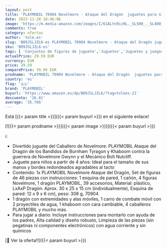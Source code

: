 ```yaml
---
layout: post
title: 'PLAYMOBIL 70904 Novelmore - Ataque del Dragón  juguetes para niños a partir de 4 años'
date: 2022-11-20 18:46:06
image: 'https://m.media-amazon.com/images/I/61ALtn9iz0L._SL500_._SL400_.jpg'
comments: true
category: ofertas
author: 'tole.es'
slug: 'B09JSLJZL6-es PLAYMOBIL 70904 Novelmore - Ataque del Dragón juguetes...'
sku: 'B09JSLJZL6-es'
tags: [ 'Conjuntos de figuras de juguete','Juguetes','Juguetes y juegos','Muñecos y figuras','playmobil','🇪🇸', ]
actualPrice: 29.59 EUR
currency: EUR
price: 29.59
comparePrice: 39.99 EUR
prodname: 'PLAYMOBIL 70904 Novelmore - Ataque del Dragón  juguetes para niños a partir de 4 años'
country: 'es'
flag: '🇪🇸'
brand: 'PLAYMOBIL'
buyurl: 'https://www.amazon.es/dp/B09JSLJZL6/?tag=tolees-21'
descuento: '26.01'
average: '35.766'
---
```


Está [{{< param title >}}]({{< param buyurl >}}) en el siguiente enlace!

[![{{< param prodname >}}]({{< param image >}})]({{< param buyurl >}})

ℹ️:

- Divertido juguete del Caballero de Novelmore: PLAYMOBIL Ataque del Dragón de los Bandidos de Burnham Tyragon y Khaboom contra la guerrera de Novelmore Gwynn y el Mecánico Bolt Nutcliff.
- Juguete para niños a partir de 4 años: Ideal para el tamaño de sus manos y bordes redondeados agradables al tacto
- Contenido: 1x PLAYMOBIL Novelmore Ataque del Dragón, Set de figuras de 46 piezas con instrucciones: 1 esquina de pared, 1 cañón, 4 figuras Novelmore, 1 dragón PLAYMOBIL, 39 accesorios, Material: plástico, LxAxP Dragón: Aprox. 30 x 25 x 15 cm (individualmente), Esquina de pared: 12 x 9 x 6 cm), peso: 308 g, 70904
- 1 dragón con extremidades y alas móviles, 1 carro de combate móvil con 2 proyectiles de agua, 1 khaboom con cara cambiable, 4 caballeros PLAYMOBIL y mucho más.
- Para jugar a diario: Incluye instrucciones para montarlo con ayuda de los padres, Alta calidad y diseño robusto, Limpieza de las piezas (sin pegatinas ni componentes electrónicos) con agua corriente y sin químicos

[🛒 Ver la oferta!!]({{< param buyurl >}})
